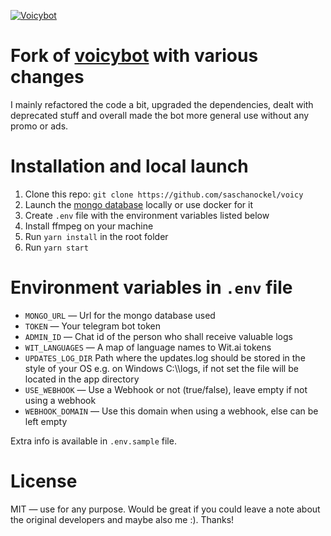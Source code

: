 [![Voicybot](/img/logo.png?raw=true)](http://voicybot.com/)

# Fork of [voicybot](https://github.com/backmeupplz/voicy) with various changes

I mainly refactored the code a bit, upgraded the dependencies, dealt with deprecated stuff and overall made the bot more general use without any promo or ads.

# Installation and local launch

1. Clone this repo: `git clone https://github.com/saschanockel/voicy`
2. Launch the [mongo database](https://www.mongodb.com/) locally or use docker for it
3. Create `.env` file with the environment variables listed below
4. Install ffmpeg on your machine
5. Run `yarn install` in the root folder
6. Run `yarn start`

# Environment variables in `.env` file

- `MONGO_URL` — Url for the mongo database used
- `TOKEN` — Your telegram bot token
- `ADMIN_ID` — Chat id of the person who shall receive valuable logs
- `WIT_LANGUAGES` — A map of language names to Wit.ai tokens
- `UPDATES_LOG_DIR` Path where the updates.log should be stored in the style of your OS e.g. on Windows C:\\\logs, if not set the file will be located in the app directory
- `USE_WEBHOOK` — Use a Webhook or not (true/false), leave empty if not using a webhook
- `WEBHOOK_DOMAIN` — Use this domain when using a webhook, else can be left empty

Extra info is available in `.env.sample` file.

# License

MIT — use for any purpose. Would be great if you could leave a note about the original developers and maybe also me :). Thanks!
